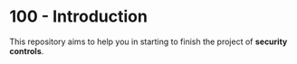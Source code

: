 # 100 - Introduction

This repository aims to help you in starting to finish the project of **security controls**.